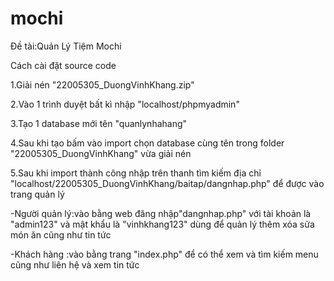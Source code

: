 # mochi
Đề tài:Quản Lý Tiệm Mochi

Cách cài đặt source  code

1.Giải nén "22005305_DuongVinhKhang.zip"

2.Vào 1 trình duyệt bất kì nhập "localhost/phpmyadmin"

3.Tạo 1 database mới tên "quanlynhahang"

4.Sau khi tạo bấm vào import chọn database cùng tên trong folder "22005305_DuongVinhKhang" vừa giải nén

5.Sau khi import thành công nhập trên thanh tìm kiếm địa chỉ "localhost/22005305_DuongVinhKhang/baitap/dangnhap.php" để được vào trang quản lý

-Người quản lý:vào bằng web đăng nhập"dangnhap.php" với tài khoản là "admin123" và mật khẩu là "vinhkhang123" dùng để quản lý thêm xóa sửa món ăn cũng như tin tức

-Khách hàng :vào bằng trang "index.php" để có thể xem và tìm kiếm menu cũng như liên hệ và xem tin tức
